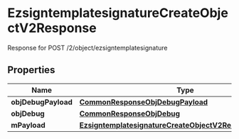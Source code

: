 

# EzsigntemplatesignatureCreateObjectV2Response

Response for POST /2/object/ezsigntemplatesignature

## Properties

| Name | Type | Description | Notes |
|------------ | ------------- | ------------- | -------------|
|**objDebugPayload** | [**CommonResponseObjDebugPayload**](CommonResponseObjDebugPayload.md) |  |  |
|**objDebug** | [**CommonResponseObjDebug**](CommonResponseObjDebug.md) |  |  [optional] |
|**mPayload** | [**EzsigntemplatesignatureCreateObjectV2ResponseMPayload**](EzsigntemplatesignatureCreateObjectV2ResponseMPayload.md) |  |  |




